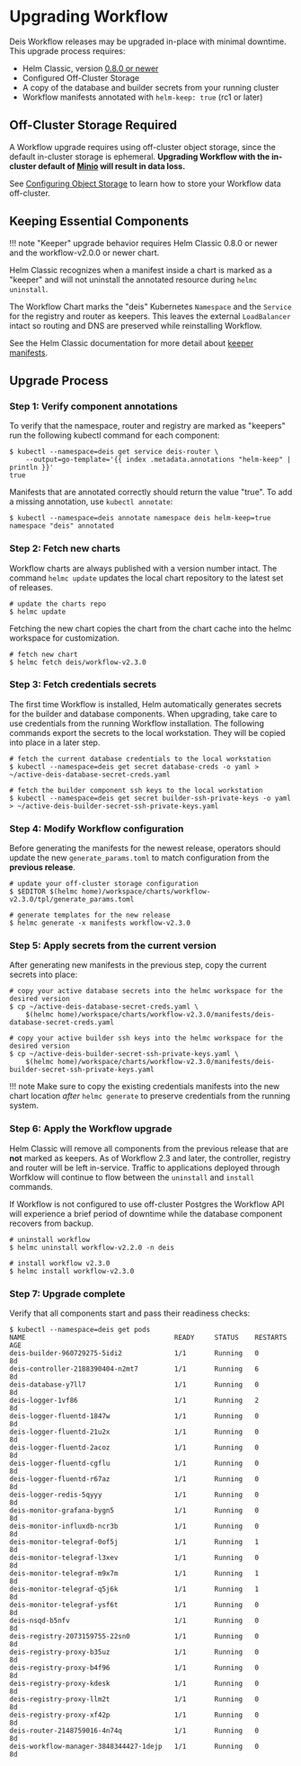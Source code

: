 # Upgrading Workflow

Deis Workflow releases may be upgraded in-place with minimal downtime. This upgrade process requires:

* Helm Classic, version [0.8.0 or newer](https://github.com/helm/helm-classic/releases/tag/0.8.0)
* Configured Off-Cluster Storage
* A copy of the database and builder secrets from your running cluster
* Workflow manifests annotated with `helm-keep: true` (rc1 or later)

## Off-Cluster Storage Required

A Workflow upgrade requires using off-cluster object storage, since the default
in-cluster storage is ephemeral. **Upgrading Workflow with the in-cluster default
of [Minio][] will result in data loss.**

See [Configuring Object Storage][] to learn how to store your Workflow data off-cluster.

## Keeping Essential Components

!!! note
    "Keeper" upgrade behavior requires Helm Classic 0.8.0 or newer and the workflow-v2.0.0
    or newer chart.

Helm Classic recognizes when a manifest inside a chart is marked as a "keeper"
and will not uninstall the annotated resource during `helmc uninstall`.

The Workflow Chart marks the "deis" Kubernetes `Namespace` and the `Service`
for the registry and router as keepers. This leaves the external `LoadBalancer`
intact so routing and DNS are preserved while reinstalling Workflow.

See the Helm Classic documentation for more detail about [keeper manifests].

## Upgrade Process

### Step 1: Verify component annotations

To verify that the namespace, router and registry are marked as "keepers" run the following kubectl command for each component:

```
$ kubectl --namespace=deis get service deis-router \
	--output=go-template='{{ index .metadata.annotations "helm-keep" | println }}'
true
```

Manifests that are annotated correctly should return the value "true". To add a missing annotation, use `kubectl annotate`:

```
$ kubectl --namespace=deis annotate namespace deis helm-keep=true
namespace "deis" annotated
```

### Step 2: Fetch new charts

Workflow charts are always published with a version number intact. The command `helmc update` updates the local chart
repository to the latest set of releases.

```
# update the charts repo
$ helmc update
```

Fetching the new chart copies the chart from the chart cache into the helmc workspace for customization.

```
# fetch new chart
$ helmc fetch deis/workflow-v2.3.0
```

### Step 3: Fetch credentials secrets

The first time Workflow is installed, Helm automatically generates secrets for the builder and database components.
When upgrading, take care to use credentials from the running Workflow installation. The following commands export the
secrets to the local workstation. They will be copied into place in a later step.

```
# fetch the current database credentials to the local workstation
$ kubectl --namespace=deis get secret database-creds -o yaml > ~/active-deis-database-secret-creds.yaml

# fetch the builder component ssh keys to the local workstation
$ kubectl --namespace=deis get secret builder-ssh-private-keys -o yaml > ~/active-deis-builder-secret-ssh-private-keys.yaml
```

### Step 4: Modify Workflow configuration

Before generating the manifests for the newest release, operators should update the new `generate_params.toml` to match
configuration from the **previous release**.

```
# update your off-cluster storage configuration
$ $EDITOR $(helmc home)/workspace/charts/workflow-v2.3.0/tpl/generate_params.toml
```

```
# generate templates for the new release
$ helmc generate -x manifests workflow-v2.3.0
```

### Step 5: Apply secrets from the current version

After generating new manifests in the previous step, copy the current secrets into place:

```
# copy your active database secrets into the helmc workspace for the desired version
$ cp ~/active-deis-database-secret-creds.yaml \
	$(helmc home)/workspace/charts/workflow-v2.3.0/manifests/deis-database-secret-creds.yaml

# copy your active builder ssh keys into the helmc workspace for the desired version
$ cp ~/active-deis-builder-secret-ssh-private-keys.yaml \
	$(helmc home)/workspace/charts/workflow-v2.3.0/manifests/deis-builder-secret-ssh-private-keys.yaml
```

!!! note
    Make sure to copy the existing credentials manifests into the new chart
    location *after* `helmc generate` to preserve credentials from the running system.

### Step 6: Apply the Workflow upgrade

Helm Classic will remove all components from the previous release that are **not** marked as keepers. As of Workflow
2.3 and later, the controller, registry and router will be left in-service. Traffic to applications deployed through
Worfklow will continue to flow between the `uninstall` and `install` commands.

If Workflow is not configured to use off-cluster Postgres the Workflow API will experience a brief period of downtime
while the database component recovers from backup.

```
# uninstall workflow
$ helmc uninstall workflow-v2.2.0 -n deis

# install workflow v2.3.0
$ helmc install workflow-v2.3.0
```

### Step 7: Upgrade complete

Verify that all components start and pass their readiness checks:

```
$ kubectl --namespace=deis get pods
NAME                                     READY     STATUS    RESTARTS   AGE
deis-builder-960729275-5idi2             1/1       Running   0          8d
deis-controller-2188390404-n2mt7         1/1       Running   6          8d
deis-database-y7ll7                      1/1       Running   0          8d
deis-logger-1vf86                        1/1       Running   2          8d
deis-logger-fluentd-1847w                1/1       Running   0          8d
deis-logger-fluentd-21u2x                1/1       Running   0          8d
deis-logger-fluentd-2acoz                1/1       Running   0          8d
deis-logger-fluentd-cgflu                1/1       Running   0          8d
deis-logger-fluentd-r67az                1/1       Running   0          8d
deis-logger-redis-5qyyy                  1/1       Running   0          8d
deis-monitor-grafana-bygn5               1/1       Running   0          8d
deis-monitor-influxdb-ncr3b              1/1       Running   0          8d
deis-monitor-telegraf-0of5j              1/1       Running   1          8d
deis-monitor-telegraf-l3xev              1/1       Running   0          8d
deis-monitor-telegraf-m9x7m              1/1       Running   1          8d
deis-monitor-telegraf-q5j6k              1/1       Running   1          8d
deis-monitor-telegraf-ysf6t              1/1       Running   0          8d
deis-nsqd-b5nfv                          1/1       Running   0          8d
deis-registry-2073159755-22sn0           1/1       Running   0          8d
deis-registry-proxy-b35uz                1/1       Running   0          8d
deis-registry-proxy-b4f96                1/1       Running   0          8d
deis-registry-proxy-kdesk                1/1       Running   0          8d
deis-registry-proxy-llm2t                1/1       Running   0          8d
deis-registry-proxy-xf42p                1/1       Running   0          8d
deis-router-2148759016-4n74q             1/1       Running   0          8d
deis-workflow-manager-3848344427-1dejp   1/1       Running   0          8d
```

[configuring object storage]: ../installing-workflow/configuring-object-storage.md
[keeper manifests]: http://helm-classic.readthedocs.io/en/latest/awesome/#keeper-manifests
[minio]: https://github.com/deis/minio
